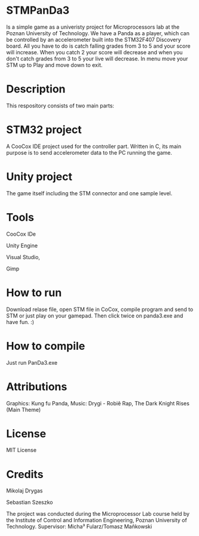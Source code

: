 # STMPanDa3

Is a simple game as a univeristy project for Microprocessors lab at the Poznan University of Technology. We have a Panda as a player, which can be controlled by an accelerometer built into the STM32F407 Discovery board. All you have to do is catch falling grades from 3 to 5 and your score will increase. When you catch 2 your score will decrease and when you don't catch grades from 3 to 5 your live will decrease. 
In menu move your STM up to Play and move down to exit.

# Description

This respository consists of two main parts:

# STM32 project

A CooCox IDE project used for the controller part. Written in C, its main purpose is to send accelerometer data to the PC running the game.


# Unity project

The game itself including the STM connector and one sample level.

# Tools

CooCox IDe

Unity Engine

Visual Studio,

Gimp

# How to run

Download relase file, open STM file in CoCox, compile program and send to STM or just play on your gamepad.
Then click twice on panda3.exe and have fun. :)

# How to compile

Just run PanDa3.exe


# Attributions

Graphics: Kung fu Panda, 
Music: Drygi - Robiê Rap, The Dark Knight Rises (Main Theme)

# License 

MIT License

# Credits

Mikolaj Drygas

Sebastian Szeszko
 
The project was conducted during the Microprocessor Lab course held by the Institute of Control and Information Engineering, Poznan University of Technology.
Supervisor: Micha³ Fularz/Tomasz Mañkowski




